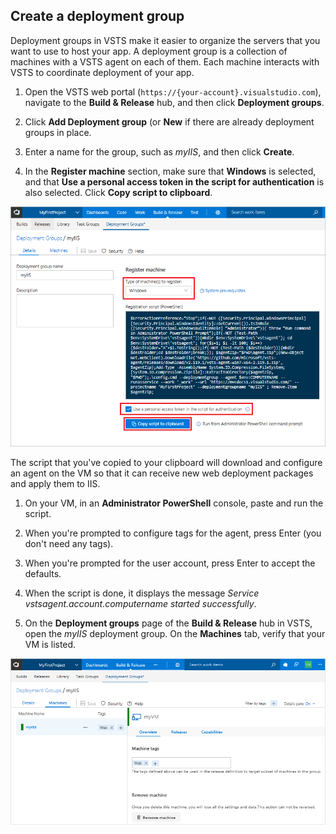 ## Create a deployment group

Deployment groups in VSTS make it easier to organize the servers that you want to use to host your app. A deployment group is a collection of machines with a VSTS agent on each of them. Each machine interacts with VSTS to coordinate deployment of your app.

1. Open the VSTS web portal (`https://{your-account}.visualstudio.com`), navigate to the **Build & Release** hub, and then click **Deployment groups**.

1. Click **Add Deployment group** (or **New** if there are already deployment groups in place.

1. Enter a name for the group, such as *myIIS*, and then click **Create**.

1. In the **Register machine** section, make sure that **Windows** is selected, and that **Use a personal access token in the script for authentication** is also selected. Click **Copy script to clipboard**.

 ![Screenshot showing update to code](../../apps/_shared/_img/windows-deployment-group-setup.png)

 The script that you've copied to your clipboard will download and configure an agent on the VM so that it can receive new web deployment packages and apply them to IIS.

1. On your VM, in an **Administrator PowerShell** console, paste and run the script.

1. When you're prompted to configure tags for the agent, press Enter (you don't need any tags).

1. When you're prompted for the user account, press Enter to accept the defaults.

1. When the script is done, it displays the message *Service vstsagent.account.computername started successfully*.

1. On the **Deployment groups** page of the **Build & Release** hub in VSTS, open the *myIIS* deployment group. On the **Machines** tab, verify that your VM is listed.

 ![Screenshot showing update to code](../../apps/_shared/_img/windows-deployment-group.png)
